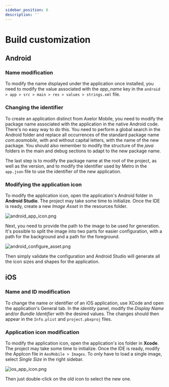 ```yaml
---
sidebar_position: 6
description: ''
---
```


# Build customization

## Android

### Name modification

To modify the name displayed under the application once installed, you need to modify the value associated with the _app_name_ key in the `android > app > src > main > res > values > strings.xml` file.

### Changing the identifier

To create an application distinct from Axelor Mobile, you need to modify the package name associated with the application in the native Android code. There's no easy way to do this. You need to perform a global search in the Android folder and replace all occurrences of the standard package name _com.aosmobile_, with and without capital letters, with the name of the new package. You should also remember to modify the structure of the _java_ folders in the main and debug sections to adapt to the new package name.

The last step is to modify the package name at the root of the project, as well as the version, and to modify the identifier used by Metro in the `app.json` file to use the identifier of the new application.

### Modifying the application icon

To modify the application icon, open the application's Android folder in **Android Studio**. The project may take some time to initialize. Once the IDE is ready, create a new _Image Asset_ in the resources folder.

![android_app_icon.png](/img/en/android_app_icon.png)

Next, you need to provide the path to the image to be used for generation. It's possible to split the image into two parts for easier configuration, with a path for the background and a path for the foreground.

![android_configure_asset.png](/img/en/android_configure_asset.png)

Then simply validate the configuration and Android Studio will generate all the icon sizes and shapes for the application.

## iOS

### Name and ID modification

To change the name or identifier of an iOS application, use XCode and open the application's General tab. In the _identity_ panel, modify the _Display Name_ and/or _Bundle Identifier_ with the desired values. The changes should then appear in the `Info.plist` and `project.pbxproj` files.

### Application icon modification

To modify the application icon, open the application's ios folder in **Xcode**. The project may take some time to initialize. Once the IDE is ready, modify the AppIcon file in `AosMobile > Images`. To only have to load a single image, select _Single Size_ in the right sidebar.

![ios_app_icon.png](/img/en/ios_app_icon.png)

Then just double-click on the old icon to select the new one.
